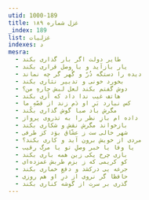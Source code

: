 ```yaml
---
utid: 1000-189
title: غزل شماره ۱۸۹
_index: 189
list: غزلیات
indexes: د
mesra:
  - طایر دولت اگر بار گذاری بکند
  - یار بازآید و با وصل قراری بکند
  - دیده را دستگه دُرّ و گُهر گر چه نماند
  - بخورد خونی و تدبیر نثاری بکند
  - دوش گفتم بکند لعل لبش چارهِ من؟
  - هاتف غیب ندا داد که آری بکند
  - کس نیارد بَرِ او دَم زند از قصّهِ ما
  - مگرش باد صبا گوش گذاری بکُند
  - داده ام بازِ نظر را به تذروی پرواز
  - بازخواند مگرش نقش و شکاری بکند
  - شهر خالی ست ز عشّاق بوَد کز طرفی
  - مردی از خویش برون آید و کاری بکند؟
  - یا وفا یا خبر وصلِ تو یا مرگ رقیب
  - بازی چرخ یکی زین همه باری بکند
  - کو کریمی که ز بزم طربش غمزده‌ای
  - جرعه یی درکشد و دفعِ خماری بکند
  - حافظا گر نروی از درِ او هم روزی
  - گذری بر سرت از گوشه کناری بکند
---
```

